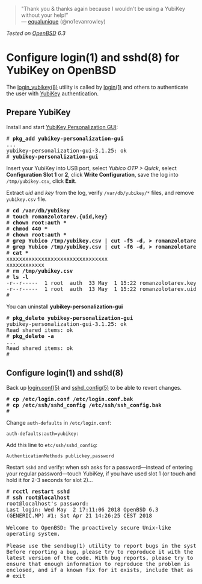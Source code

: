 > "Thank you & thanks again because I wouldn't be using a YubiKey
without your help!"<br>&mdash;
[equalunique](https://mobile.twitter.com/no1evanrowley/status/992617178863202304 "5 May 2018")
(@no1evanrowley)

_Tested on [OpenBSD](/openbsd/) 6.3_

# Configure login(1) and sshd(8) for YubiKey on OpenBSD

The [login_yubikey(8)](http://man.openbsd.com/login_yubikey.8)
utility is called by [login(1)](https://man.openbsd.org/login.1)
and others to authenticate the user with
[YubiKey](https://www.yubico.com/store/) authentication.

## Prepare YubiKey

Install and start [YubiKey Personalization
GUI](https://github.com/Yubico/yubikey-personalization-gui):

<pre>
# <b>pkg_add yubikey-personalization-gui</b>
...
yubikey-personalization-gui-3.1.25: ok
# <b>yubikey-personalization-gui</b>
</pre>

Insert your YubiKey into USB port, select _Yubico OTP > Quick_,
select **Configuration Slot 1** or **2**, click **Write
Configuration**, save the log into `/tmp/yubikey.csv`, click
**Exit**.

Extract _uid_ and _key_ from the log, verify `/var/db/yubikey/*`
files, and remove `yubikey.csv` file.

<pre>
# <b>cd /var/db/yubikey</b>
# <b>touch romanzolotarev.{uid,key}</b>
# <b>chown root:auth *</b>
# <b>chmod 440 *</b>
# <b>chown root:auth *</b>
# <b>grep Yubico /tmp/yubikey.csv | cut -f5 -d, > romanzolotarev.uid</b>
# <b>grep Yubico /tmp/yubikey.csv | cut -f6 -d, > romanzolotarev.key</b>
# <b>cat *</b>
xxxxxxxxxxxxxxxxxxxxxxxxxxxxxxxx
xxxxxxxxxxxx
# <b>rm /tmp/yubikey.csv</b>
# <b>ls -l</b>
-r--r-----  1 root  auth  33 May  1 15:22 romanzolotarev.key
-r--r-----  1 root  auth  13 May  1 15:22 romanzolotarev.uid
#
</pre>

You can uninstall **yubikey-personalization-gui**

<pre>
# <b>pkg_delete yubikey-personalization-gui</b>
yubikey-personalization-gui-3.1.25: ok
Read shared items: ok
# <b>pkg_delete -a</b>
...
Read shared items: ok
#
</pre>

## Configure login(1) and sshd(8)

Back up [login.conf(5)](https://man.openbsd.org/login.conf.5) and
[sshd_config(5)](https://man.openbsd.org/sshd_config.5) to be able to
revert changes.

<pre>
# <b>cp /etc/login.conf /etc/login.conf.bak</b>
# <b>cp /etc/ssh/sshd_config /etc/ssh/ssh_config.bak</b>
#
</pre>

Change `auth-defaults` in `/etc/login.conf`:

    auth-defaults:auth=yubikey:

Add this line to `etc/ssh/sshd_config`:

    AuthenticationMethods publickey,password

Restart `sshd` and verify: when ssh asks for a password&mdash;instead
of entering your regular password&mdash;touch YubiKey, if you
have used slot&nbsp;1 (or touch and hold it for 2-3 seconds for
slot&nbsp;2)...

<pre>
# <b>rcctl restart sshd</b>
# <b>ssh root@localhost</b>
root@localhost's password:
Last login: Wed May  2 17:11:06 2018 OpenBSD 6.3
(GENERIC.MP) #1: Sat Apr 21 14:26:25 CEST 2018

Welcome to OpenBSD: The proactively secure Unix-like
operating system.

Please use the sendbug(1) utility to report bugs in the system.
Before reporting a bug, please try to reproduce it with the
latest version of the code. With bug reports, please try to
ensure that enough information to reproduce the problem is
enclosed, and if a known fix for it exists, include that as well.
# exit
</pre>
